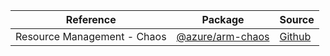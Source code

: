 | Reference | Package | Source |
|---|---|---|
|Resource Management - Chaos|[@azure/arm-chaos](https://www.npmjs.com/package/@azure/arm-chaos)|[Github](https://github.com/Azure/azure-sdk-for-js)|
